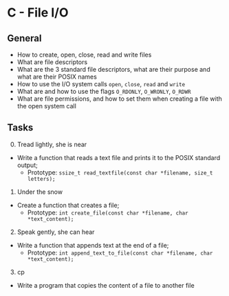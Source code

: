 # C - File I/O
## General
* How to create, open, close, read and write files
* What are file descriptors
* What are the 3 standard file descriptors, what are their purpose and what are their POSIX names
* How to use the I/O system calls `open`, `close`, `read` and `write`
* What are and how to use the flags `O_RDONLY`, `O_WRONLY`, `O_RDWR`
* What are file permissions, and how to set them when creating a file with the open system call
## Tasks
0. Tread lightly, she is near
* Write a function that reads a text file and prints it to the POSIX standard output;
	* Prototype: `ssize_t read_textfile(const char *filename, size_t letters);`
1. Under the snow
* Create a function that creates a file;
	* Prototype: `int create_file(const char *filename, char *text_content);`
2. Speak gently, she can hear
* Write a function that appends text at the end of a file;
	* Prototype: `int append_text_to_file(const char *filename, char *text_content);`
3. cp
* Write a program that copies the content of a file to another file
